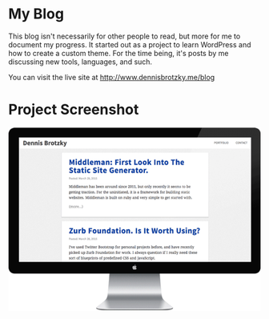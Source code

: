 My Blog
======

This blog isn't necessarily for other people to read, but more for me to document my progress. It started out as a project 
to learn WordPress and how to create a custom theme. For the time being, it's posts by me discussing new tools, languages, and such. 

You can visit the live site at http://www.dennisbrotzky.me/blog

Project Screenshot
==============
![Alt text](/example-images/example-blog-image.png?raw=true "Optional Title")  
